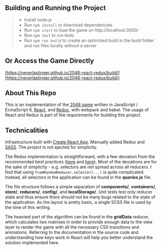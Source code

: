 ## Building and Running the Project

> - Install node.js
> - Run ```npm install``` to download dependencies
> - Run ```npm start``` to load the game on http://localhost:3000/
> - Run ```npm test``` to run tests
> - Run ```npm run build``` to create an optimized build in the build folder and run files locally without a server

## Or Access the Game Directly
[https://neverlastinger.github.io/2048-react-redux/build/](https://neverlastinger.github.io/2048-react-redux/build/)

## About This Repo
This is an implementation of the [2048 game](https://en.wikipedia.org/wiki/2048_(video_game)) written in JavaScript / EcmaScript 6, [React](https://reactjs.org/), and [Redux](https://redux.js.org/), with webpack and babel. The usage of React and Redux is part of the requirements for building this project.

## Technicalities
Infrastructure built with [Create React App](https://reactjs.org/docs/create-a-new-react-app.html#create-react-app). Manually added Redux and [SASS](https://github.com/facebook/create-react-app/blob/master/packages/react-scripts/template/README.md#adding-a-css-preprocessor-sass-less-etc). The project is not ejected for simplicity.

The Redux implementation is straightforward, with a few deviation from the recommended best practices ([here](https://egghead.io/courses/getting-started-with-redux) and [here](https://egghead.io/courses/building-react-applications-with-idiomatic-redux)). Most of the deviations are for the sake of simplicity - e.g. selectors are not spread across all reducers. I find that using ```fromRandomReducer.selector(...)``` is quite complicated. Instead, all selectors in the application can be found in the **queries.js** file.

The file structure follows a simple separation of **components/**, **containers/**, **store/**, **reducers/**, **config/**, and **localStorage/**. Unit tests test only reducer state and thus ensure there should not be many bugs related to the state of the application. As the layout is pretty basic, a single SCSS file is used by the time of this writing.

The heaviest part of the algorithm can be found in the **gridData** reducer, which calculates two matrixes in order to provide enough data to the view layer to render the game with all the necessary CSS transitions and animations. Referring to the documentation in the source code and understanding how keys work in React will help you better understand the solution implemented here.
